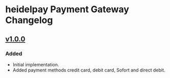 # heidelpay Payment Gateway Changelog

## [v1.0.0][v1.0.0]

### Added
- Initial implementation.
- Added payment methods credit card, debit card, Sofort and direct debit.

[v1.0.0]: https://github.com/heidelpay/plentymarkets-gateway/tree/v1.0.0